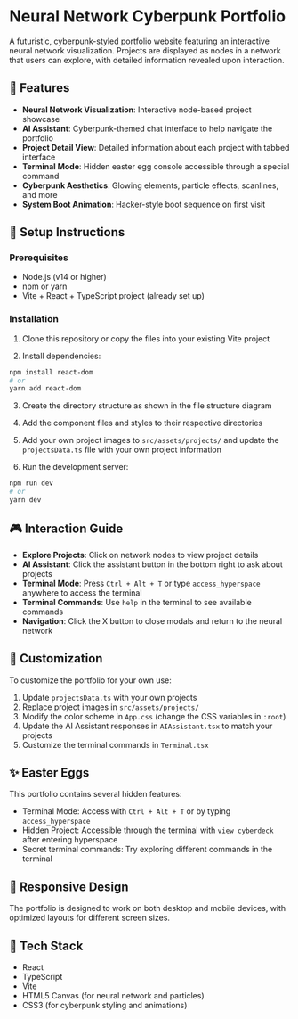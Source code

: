 # Neural Network Cyberpunk Portfolio

A futuristic, cyberpunk-styled portfolio website featuring an interactive neural network visualization. Projects are displayed as nodes in a network that users can explore, with detailed information revealed upon interaction.

## 🧠 Features

- **Neural Network Visualization**: Interactive node-based project showcase
- **AI Assistant**: Cyberpunk-themed chat interface to help navigate the portfolio
- **Project Detail View**: Detailed information about each project with tabbed interface
- **Terminal Mode**: Hidden easter egg console accessible through a special command
- **Cyberpunk Aesthetics**: Glowing elements, particle effects, scanlines, and more
- **System Boot Animation**: Hacker-style boot sequence on first visit

## 🚀 Setup Instructions

### Prerequisites

- Node.js (v14 or higher)
- npm or yarn
- Vite + React + TypeScript project (already set up)

### Installation

1. Clone this repository or copy the files into your existing Vite project

2. Install dependencies:
```bash
npm install react-dom
# or
yarn add react-dom
```

3. Create the directory structure as shown in the file structure diagram

4. Add the component files and styles to their respective directories

5. Add your own project images to `src/assets/projects/` and update the `projectsData.ts` file with your own project information

6. Run the development server:
```bash
npm run dev
# or
yarn dev
```

## 🎮 Interaction Guide

- **Explore Projects**: Click on network nodes to view project details
- **AI Assistant**: Click the assistant button in the bottom right to ask about projects
- **Terminal Mode**: Press `Ctrl + Alt + T` or type `access_hyperspace` anywhere to access the terminal
- **Terminal Commands**: Use `help` in the terminal to see available commands
- **Navigation**: Click the X button to close modals and return to the neural network

## 🔧 Customization

To customize the portfolio for your own use:

1. Update `projectsData.ts` with your own projects
2. Replace project images in `src/assets/projects/`
3. Modify the color scheme in `App.css` (change the CSS variables in `:root`)
4. Update the AI Assistant responses in `AIAssistant.tsx` to match your projects
5. Customize the terminal commands in `Terminal.tsx`

## ✨ Easter Eggs

This portfolio contains several hidden features:

- Terminal Mode: Access with `Ctrl + Alt + T` or by typing `access_hyperspace`
- Hidden Project: Accessible through the terminal with `view cyberdeck` after entering hyperspace
- Secret terminal commands: Try exploring different commands in the terminal

## 📱 Responsive Design

The portfolio is designed to work on both desktop and mobile devices, with optimized layouts for different screen sizes.

## 🧩 Tech Stack

- React
- TypeScript
- Vite
- HTML5 Canvas (for neural network and particles)
- CSS3 (for cyberpunk styling and animations)